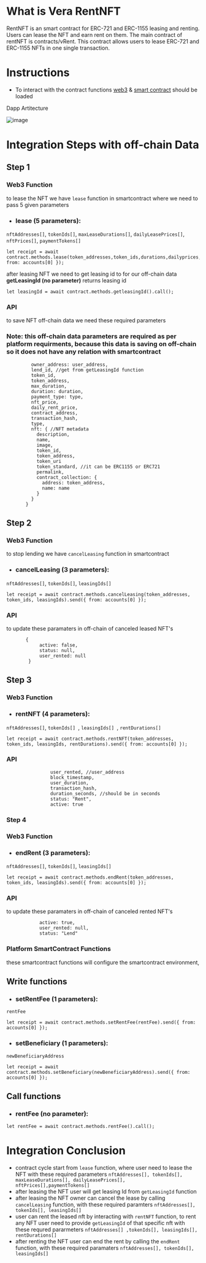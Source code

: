 

# What is Vera RentNFT

RentNFT is an smart contract for ERC-721 and ERC-1155 leasing and renting. Users can lease the NFT and earn rent on them. The main contract of rentNFT is contracts/vRent. This contract allows users to lease ERC-721 and ERC-1155 NFTs in one single transaction.

# Instructions
- To interact with the contract functions [web3](https://github.com/ChainSafe/web3.js) & [smart contract](https://www.ibm.com/topics/smart-contracts) should be loaded

Dapp Artitecture 

![image](https://user-images.githubusercontent.com/38735197/162038147-5e18ace0-9fae-437e-b0ec-97dfc1e5cdf6.png)


# Integration Steps with off-chain Data

## Step 1 
### Web3 Function
 to lease the NFT we have `lease` function in smartcontract where we need to pass 5 given parameters
- ### lease (5 parameters):
```nftAddresses[]```,
```tokenIds[]```,
```maxLeaseDurations[]```,
```dailyLeasePrices[]```,
```nftPrices[]```,
```paymentTokens[]```

```
let receipt = await contract.methods.lease(token_addresses,token_ids,durations,dailyprices,nftPrices,paymentTypes).send({ from: accounts[0] });

```
after leasing NFT we need to get leasing id to for our off-chain data
**getLeasingId (no parameter)** returns leasing id 
```
let leasingId = await contract.methods.getleasingId().call();
```
### API
to save NFT off-chain data we need these required parameters

 ### Note: this off-chain data parameters are required as per platform requirments, because this data is saving on off-chain so it does not have any relation with smartcontract
 ```  {
          owner_address: user_address,
          lend_id, //get from getLeasingId function 
          token_id,
          token_address,
          max_duration,
          duration: duration,
          payment_type: type,
          nft_price,
          daily_rent_price,
          contract_address,
          transaction_hash,
          type,
          nft: { //NFT metadata
            description,
            name,
            image,
            token_id,
            token_address,
            token_uri
            token_standard, //it can be ERC1155 or ERC721
            permalink,
            contract_collection: {
              address: token_address,
              name: name
            }
          }
        }
```

## Step 2 

### Web3 Function
to stop lending we have `cancelLeasing` function in smartcontract

- ### cancelLeasing (3 parameters):
```nftAddresses[]```,
```tokenIds[]```,
```leasingIds[]```
 ```
let receipt = await contract.methods.cancelLeasing(token_addresses, token_ids, leasingIds).send({ from: accounts[0] });
```
### API
to update these paramaters in off-chain of canceled leased NFT's
```
       {
            active: false,
            status: null,
            user_rented: null
        }
```


## Step 3

### Web3 Function

- ### rentNFT (4 parameters):
```nftAddresses[]```,
```tokenIds[] ```,
```leasingIds[] ```,
```rentDurations[] ```
```
let receipt = await contract.methods.rentNFT(token_addresses, token_ids, leasingIds, rentDurations).send({ from: accounts[0] });
```

### API

```
                user_rented, //user_address
                block_timestamp, 
                user_duration,
                transaction_hash,
                duration_seconds, //should be in seconds
                status: "Rent",
                active: true
```
### Step 4

### Web3 Function
- ### endRent (3 parameters):
```nftAddresses[]```,
```tokenIds[]```,
```leasingIds[]```
```
let receipt = await contract.methods.endRent(token_addresses, token_ids, leasingIds).send({ from: accounts[0] });
```
### API
to update these paramaters in off-chain of canceled rented NFT's

```
            active: true,
            user_rented: null,
            status: "Lend"
```

### Platform SmartContract Functions
these smartcontract functions will configure the smartcontract environment, 

## Write functions

- ### setRentFee (1 parameters):
```rentFee```
```
let receipt = await contract.methods.setRentFee(rentFee).send({ from: accounts[0] });
```

- ### setBeneficiary (1 parameters):
```newBeneficiaryAddress```
```
let receipt = await contract.methods.setBeneficiary(newBeneficiaryAddress).send({ from: accounts[0] });
```

## Call functions

- ### rentFee (no parameter):
```
let rentFee = await contract.methods.rentFee().call();
```


# Integration Conclusion

- contract cycle start from ``lease`` function, where user need to lease the NFT with these required parameters  ```nftAddresses[], tokenIds[], maxLeaseDurations[], dailyLeasePrices[], nftPrices[],paymentTokens[]```
- after leasing the NFT user will get leasing Id from ```getLeasingId``` function
- after leasing the NFT owner can cancel the lease by calling ```cancelLeasing``` function, with these required paramters ```nftAddresses[], tokenIds[], leasingIds[]```
- user can rent the leased nft by interacting with ```rentNFT``` function, to rent any NFT user need to provide ```getLeasingId``` of that specific nft with these requred pararmeters ```nftAddresses[] ,tokenIds[], leasingIds[], rentDurations[] ```
- after renting the NFT user can end the rent by calling the ```endRent``` function, with these required paramaters ```nftAddresses[], tokenIds[], leasingIds[]```


